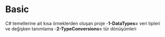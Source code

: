 # Basic
C# temellerine ait kısa örneklerden oluşan proje
	-**1-DataTypes=** veri tipleri ve değişken tanımlama
	-**2-TypeConversions=** tür dönüşümleri